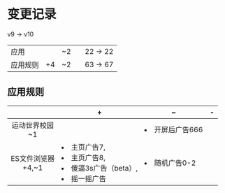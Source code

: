 # 变更记录

v9 -> v10

||||||
|-|:-:|:-:|:-:|:-:|
|应用||~2||22 -> 22|
|应用规则|+4|~2||63 -> 67|

## 应用规则

||+|~|-|
|:-:|-|-|-|
|运动世界校园<br>~1||<li>开屏后广告666||
|ES文件浏览器<br>+4,~1|<li>主页广告7,<li>主页广告8,<li>傻逼3s广告（beta）,<li>摇一摇广告|<li>随机广告0-2||
